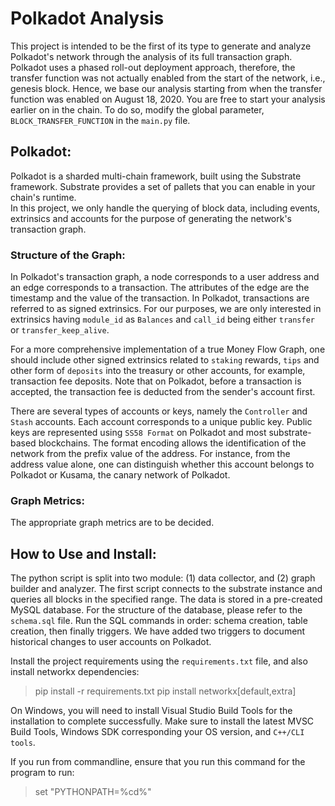 # Polkadot Analysis
This project is intended to be the first of its type to generate and analyze Polkadot's network through the analysis of its full transaction graph.
Polkadot uses a phased roll-out deployment approach, therefore, the transfer function was not actually enabled from the start of the network, i.e., genesis block. 
Hence, we base our analysis starting from when the transfer function was enabled on August 18, 2020. You are free to start your analysis earlier on in the chain.
To do so, modify the global parameter, `BLOCK_TRANSFER_FUNCTION` in the `main.py` file. 

## Polkadot:
Polkadot is a sharded multi-chain framework, built using the Substrate framework. Substrate provides a set of pallets that you can enable in your chain's runtime.  
In this project, we only handle the querying of block data, including events, extrinsics and accounts for the purpose of generating the network's transaction graph.

### Structure of the Graph:
In Polkadot's transaction graph, a node corresponds to a user address and an edge corresponds to a transaction. The attributes of the edge are the timestamp and the value of the transaction. 
In Polkadot, transactions are referred to as signed extrinsics.
For our purposes, we are only interested in extrinsics having ``module_id`` as ``Balances`` and `call_id` being either `transfer` or `transfer_keep_alive`.

For a more comprehensive implementation of a true Money Flow Graph, one should include other signed extrinsics related to `staking` rewards, `tips` and other form of `deposits` into the treasury or other accounts, for example, 
transaction fee deposits. Note that on Polkadot, before a transaction is accepted, the transaction fee is deducted from the sender's account first. 

There are several types of accounts or keys, namely the ``Controller`` and `Stash` accounts. Each account corresponds to a unique public key. Public keys are represented using `SS58 Format` on Polkadot and most substrate-based blockchains. The format encoding allows the identification of the network from the prefix value of the address. 
For instance, from the address value alone, one can distinguish whether this account belongs to Polkadot or Kusama, the canary network of Polkadot. 

### Graph Metrics:
The appropriate graph metrics are to be decided. 

## How to Use and Install:
The python script is split into two module: (1) data collector, and (2) graph builder and analyzer.
The first script connects to the substrate instance and queries all blocks in the specified range. The data is stored in a pre-created MySQL database. 
For the structure of the database, please refer to the ``schema.sql`` file. Run the SQL commands in order: schema creation, table creation, then finally triggers. 
We have added two triggers to document historical changes to user accounts on Polkadot. 

Install the project requirements using the ``requirements.txt`` file, and also install networkx dependencies:
> pip install -r requirements.txt
> pip install networkx[default,extra]

On Windows, you will need to install Visual Studio Build Tools for the installation to complete successfully.
Make sure to install the latest MVSC Build Tools, Windows SDK corresponding your OS version, and ``C++/CLI tools``.

If you run from commandline, ensure that you run this command for the program to run:
> set "PYTHONPATH=%cd%" 


